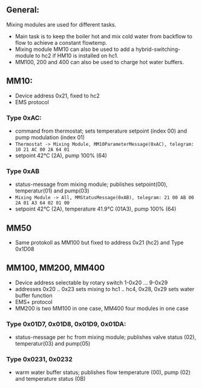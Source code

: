 ## General:
Mixing modules are used for different tasks.
- Main task is to keep the boiler hot and mix cold water from backflow to flow to achieve a constant flowtemp.
- Mixing module MM10 can also be used to add a hybrid-switching-module to hc2 if HM10 is installed on hc1.
- MM100, 200 and 400 can also be used to charge hot water buffers.

## MM10:
- Device address 0x21, fixed to hc2
- EMS protocol
### Type 0xAC:
- command from thermostat; sets temperature setpoint (index 00) and pump modulation (index 01)
- ``Thermostat -> Mixing Module, MM10ParameterMessage(0xAC), telegram: 10 21 AC 00 2A 64 01``
- setpoint 42°C (2A), pump 100% (64)
### Type 0xAB  
- status-message from mixing module; publishes setpoint(00), temperatur(01) and pump(03) 
- `Mixing Module -> All, MMStatusMessage(0xAB), telegram: 21 00 AB 00 2A 01 A3 64 02 01 00`
- setpoint 42°C (2A), temperature 41.9°C (01A3), pump 100% (64) 

## MM50
- Same protokoll as MM100 but fixed to address 0x21 (hc2) and Type 0x1D08

## MM100, MM200, MM400
- Device address selectable by rotary switch 1-0x20 ... 9-0x29
- addresses 0x20 .. 0x23 sets mixing to hc1 .. hc4, 0x28, 0x29 sets water buffer function
- EMS+ protocol
- MM200 is two MM100 in one case, MM400 four modules in one case
### Type 0x01D7, 0x01D8, 0x01D9, 0x01DA:
- status-message per hc from mixing module; publishes valve status (02), temperatur(03) and pump(05) 
### Type 0x0231, 0x0232
- warm water buffer status; publishes flow temperature (00), pump (02) and temperature status (0B)
